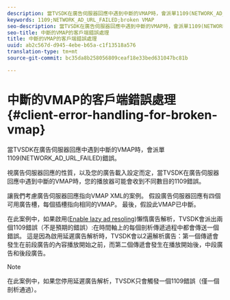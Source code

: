 ```yaml
---
description: 當TVSDK在廣告伺服器回應中遇到中斷的VMAP時，會派單1109(NETWORK_AD_URL_FAILED)錯誤。
keywords: 1109;NETWORK_AD_URL_FAILED;broken VMAP
seo-description: 當TVSDK在廣告伺服器回應中遇到中斷的VMAP時，會派單1109(NETWORK_AD_URL_FAILED)錯誤。
seo-title: 中斷的VMAP的客戶端錯誤處理
title: 中斷的VMAP的客戶端錯誤處理
uuid: ab2c567d-d945-4ebe-b65a-c1f13518a576
translation-type: tm+mt
source-git-commit: bc35da8b258056809ceaf18e33bed631047bc81b

---
```



# 中斷的VMAP的客戶端錯誤處理 {#client-error-handling-for-broken-vmap}

當TVSDK在廣告伺服器回應中遇到中斷的VMAP時，會派單1109(NETWORK_AD_URL_FAILED)錯誤。

視廣告伺服器回應的性質，以及您的廣告載入設定而定，當TVSDK在廣告伺服器回應中遇到中斷的VMAP時，您的播放器可能會收到不同數目的1109錯誤。

讓我們考慮廣告伺服器回應指向VMAP XML的案例。 假設廣告伺服器回應有四個可用廣告槽，每個插槽指向相同的VMAP。 最後，假設此VMAP已中斷。

在此案例中，如果啟用([Enable lazy ad resoling](../../../../tvsdk-3x-android-prog/android-3x-advertising/ad-insertion/c-lazy-ad-resolving/t-enable-lazy-ad-resolving.md))懶惰廣告解析，TVSDK會派出兩個1109錯誤（不是預期的錯誤）:在時間軸上的每個剖析傳遞過程中都會傳送一個錯誤。 這是因為啟用延遲廣告解析時，TVSDK會以2遍解析廣告：第一個傳遞會發生在前段廣告的內容播放開始之前，而第二個傳遞會發生在播放開始後，中段廣告和後段廣告。

>[!NOTE]
>
>在此案例中，如果您停用延遲廣告解析，TVSDK只會觸發一個1109錯誤（僅一個剖析通過）。